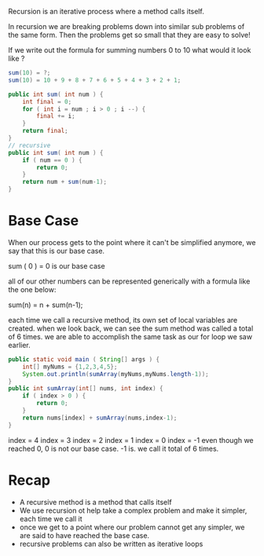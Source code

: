 Recursion is an iterative process where a method calls itself.

In recursion we are breaking problems down into similar sub problems of the same form. Then the problems get so small that they are easy to solve!

If we write out the formula for summing numbers 0 to 10 what would it look like ? 
```java
sum(10) = ?;
sum(10) = 10 + 9 + 8 + 7 + 6 + 5 + 4 + 3 + 2 + 1;

public int sum( int num ) { 
	int final = 0;
	for ( int i = num ; i > 0 ; i --) {
		final += i;
	}
	return final;
}
// recursive
public int sum( int num ) { 
	if ( num == 0 ) {
		return 0;
	}
	return num + sum(num-1);
}
```

# Base Case
When our process gets to the point where it can't be simplified anymore, we say that this is our base case. 

sum ( 0 ) = 0  is our base case

all of our other numbers can be represented generically with a formula like the one below:

sum(n) = n + sum(n-1); 

each time we call a recursive method, its own set of local variables are created.
when we look back, we can see the sum method was called a total of 6 times. 
we are able to accomplish the same task as our for loop we saw earlier. 

```java
public static void main ( String[] args ) {
	int[] myNums = {1,2,3,4,5};
	System.out.println(sumArray(myNums,myNums.length-1));
}
public int sumArray(int[] nums, int index) {
	if ( index > 0 ) {
		return 0;
	}
	return nums[index] + sumArray(nums,index-1);
}
```

index = 4
index = 3 
index = 2
index = 1
index = 0
index = -1 
even though we reached 0, 0 is not our base case.  -1 is.
we call it total of 6 times. 


# Recap
* A recursive method is a method that calls itself
* We use recursion ot help take a complex problem and make it simpler, each time we call it
* once we get to a point where our problem cannot get any simpler, we are said to have reached the base case.
* recursive problems can also be written as iterative loops